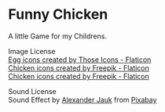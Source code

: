 # Funny Chicken

A little Game for my Childrens.





Image License
<br>
<a href="https://www.flaticon.com/free-icons/egg" title="egg icons">Egg icons created by Those Icons - Flaticon</a>
<br>
<a href="https://www.flaticon.com/free-icons/chicken" title="chicken icons">Chicken icons created by Freepik - Flaticon</a>
<br>
<a href="https://www.flaticon.com/free-icons/chicken" title="chicken icons">Chicken icons created by Freepik - Flaticon</a>

Sound License
<br>
Sound Effect by <a href="https://pixabay.com/users/alex_jauk-16800354/?utm_source=link-attribution&utm_medium=referral&utm_campaign=music&utm_content=196746">Alexander Jauk</a> from <a href="https://pixabay.com//?utm_source=link-attribution&utm_medium=referral&utm_campaign=music&utm_content=196746">Pixabay</a>
